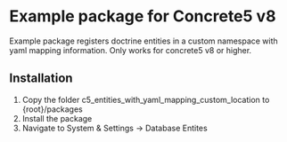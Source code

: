 Example package for Concrete5 v8
======

Example package registers doctrine entities in a custom namespace with yaml mapping information. Only works for concrete5 v8 or higher.


Installation
------------------

1. Copy the folder c5_entities_with_yaml_mapping_custom_location to {root}/packages
2. Install the package
3. Navigate to System & Settings -> Database Entites
